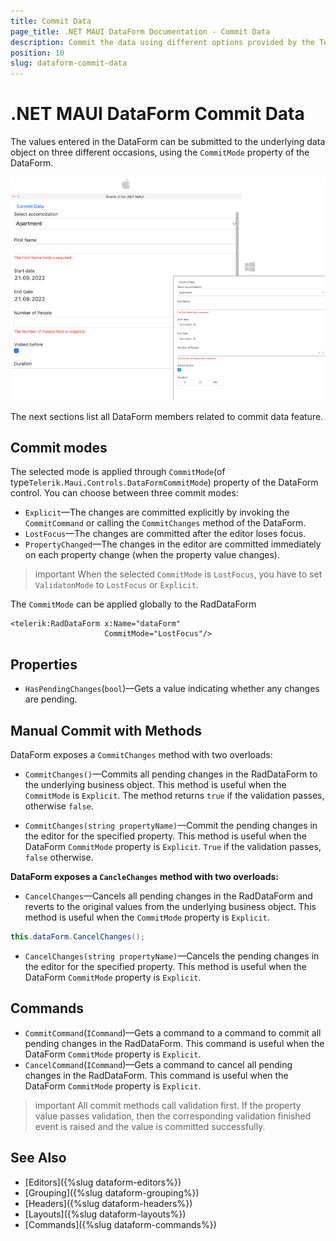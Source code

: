 ```yaml
---
title: Commit Data
page_title: .NET MAUI DataForm Documentation - Commit Data
description: Commit the data using different options provided by the Telerik DataForm for .NET MAUI control.
position: 10
slug: dataform-commit-data
---
```


# .NET MAUI DataForm Commit Data

The values entered in the DataForm can be submitted to the underlying data object on three different occasions, using the `CommitMode` property of the DataForm.

![RadDataForm Overview](images/dataform-commit-data-desktop.png)

The next sections list all DataForm members related to commit data feature.

## Commit modes

The selected mode is applied through `CommitMode`(of type`Telerik.Maui.Controls.DataFormCommitMode`) property of the DataForm control. You can choose between three commit modes:

* `Explicit`&mdash;The changes are committed explicitly by invoking the `CommitCommand` or calling the `CommitChanges` method of the DataForm.
* `LostFocus`&mdash;The changes are committed after the editor loses focus.
* `PropertyChanged`&mdash;The changes in the editor are committed immediately on each property change (when the property value changes).

>important When the selected `CommitMode` is `LostFocus`, you have to set `ValidatonMode` to `LostFocus` or `Explicit`.

The `CommitMode` can be applied globally to the RadDataForm 

```XAML
<telerik:RadDataForm x:Name="dataForm"
                     CommitMode="LostFocus"/>
```


## Properties

* `HasPendingChanges`(`bool`)&mdash;Gets a value indicating whether any changes are pending.

<snippet id='dataform-commit-mode'/>

## Manual Commit with Methods

DataForm exposes a `CommitChanges` method with two overloads:

* `CommitChanges()`&mdash;Commits all pending changes in the RadDataForm to the underlying business object. This method is useful when the `CommitMode` is `Explicit`.
The method returns `true` if the validation passes, otherwise `false`.

<snippet id='dataform-commit-changes'/>

* `CommitChanges(string propertyName)`&mdash;Commit the pending changes in the editor for the specified property. This method is useful when the DataForm `CommitMode` property is `Explicit`. `True` if the validation passes, `false` otherwise.

<snippet id='dataform-commit-changes-on-property'/>

**DataForm exposes a `CancleChanges` method with two overloads:**

* `CancelChanges`&mdash;Cancels all pending changes in the RadDataForm and reverts to the original values from the underlying business object. This method is useful when the `CommitMode` property is `Explicit`.

```C#
this.dataForm.CancelChanges();
```

* `CancelChanges(string propertyName)`&mdash;Cancels the pending changes in the editor for the specified property. This method is useful when the DataForm `CommitMode` property is `Explicit`.

<snippet id='dataform-cancelchanges-on-property'/>

## Commands

* `CommitCommand`(`ICommand`)&mdash;Gets a command to a command to commit all pending changes in the RadDataForm. This command is useful when the DataForm `CommitMode` property is `Explicit`.
* `CancelCommand`(`ICommand`)&mdash;Gets a command to cancel all pending changes in the RadDataForm. This command is useful when the DataForm `CommitMode` property is `Explicit`.

>important All commit methods call validation first. If the property value passes validation, then the corresponding validation finished event is raised and the value is committed successfully.

## See Also

- [Editors]({%slug dataform-editors%})
- [Grouping]({%slug dataform-grouping%})
- [Headers]({%slug dataform-headers%})
- [Layouts]({%slug dataform-layouts%})
- [Commands]({%slug dataform-commands%})
